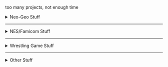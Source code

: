 too many projects, not enough time

<details>
  <summary>Neo-Geo Stuff</summary>

  The primary Neo-Geo repository of interest is the [freemlib](https://github.com/freem/freemlib-neogeo), as incomplete as it is.
  
  ## Tools
  - [NeoSpriteConv](https://github.com/freem/NeoSpriteConv) - Convert tile data from 4BPP SMS/GG/WSC format to Neo-Geo sprite format. 
  - [NGPalTool](https://github.com/freem/NGPalTool) - Neo-Geo Palette Tool
  - [romwak](https://github.com/freem/romwak) - port of Jeff Kurtz's `romwak` to ANSI C (no longer being updated)
  - [adpcma](https://github.com/freem/adpcma) - command-line ADPCM-A sample encoder (no longer being updated, use [superctr's adpcm](https://github.com/superctr/adpcm/) instead)
</details>

---

<details>
  <summary>NES/Famicom Stuff</summary>

  The [freemco NES corelib](https://github.com/freem/nes_corelib) is the main repository for my NESdev escapades.
  
  ## Tools
  - [asm6f](https://github.com/freem/asm6f) - a fork of loopy's `asm6` with enhancements

  ## Demos, etc.
  - [VT03 Color Test](https://github.com/freem/colortest-vt03) - Palette tester for VT03's 4bpp palette mode.
  - [livenes](https://github.com/freem/livenes) - Quick and dirty fork of [livenes](https://github.com/plgDavid/livenes) to add support for VT02 sound channels
  - [nesmon](https://github.com/freem/nesmon) - perpetually unfinished tool, meant to be similar to Chris Covell's `pcemon`
</details>

---

<details>
  <summary>Wrestling Game Stuff</summary>
  
  ## Virtual Pro-Wrestling series
  See also: [the AKI Club organization](https://github.com/AKI-Club/).
  - [aki_lzss](https://github.com/freem/aki_lzss) - Tool for compressing/decompressing LZSS files found in AKI Corporation's N64 wrestling games
  
  ## Fire Pro Wrestling series
  - [FPRLogoViewer](https://github.com/freem/FPRLogoViewer)
  - [VPF0Viewer](https://github.com/freem/VPF0Viewer)
</details>

---

<details>
  <summary>Other Stuff</summary>
  Anything that doesn't fit in the above sections goes here.

  - [Eldpack Continued](https://github.com/freem/eldpack) - Continuation of Eld's [Eldpack](https://eldpack.com/) 16px Minecraft texture pack. A group effort between many collaborators over the years.
  - [random_crap](https://github.com/freem/random_crap) - "you need more description than the repository name??"
  - [FCEUX Lua Scripts](https://github.com/freem/fceuxLuaScripts) - "some FCEUX Lua scripts I've written"
  
  ## StepMania
  These are only provided as archives, and will not be updated.
  - [ultralight](https://github.com/freem/ultralight) - StepMania 5.0 theme
  - [SMOnline v1](https://github.com/freem/SMOnline-v1) - Clone of [the original repository](https://sourceforge.net/projects/smonline/)
</details>

